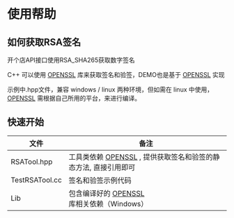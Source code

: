 # 使用帮助

## 如何获取RSA签名

开个店API接口使用RSA_SHA265获取数字签名

C++ 可以使用 [OPENSSL](https://www.openssl.org/) 库来获取签名和验签，DEMO也是基于 [OPENSSL](https://www.openssl.org/) 实现

示例中.hpp文件，兼容 windows / linux 两种环境，但如需在 linux 中使用， [OPENSSL](https://www.openssl.org/) 需根据自己所用的平台，来进行编译。

## 快速开始

| 文件 | 备注 |
| -- | -- |
| RSATool.hpp | 工具类依赖 [OPENSSL](https://www.openssl.org/) , 提供获取签名和验签的静态方法, 直接引用即可 |
| TestRSATool.cc | 签名和验签示例代码 |
| Lib	| 包含编译好的 [OPENSSL](https://www.openssl.org/) 库相关依赖（Windows） |

